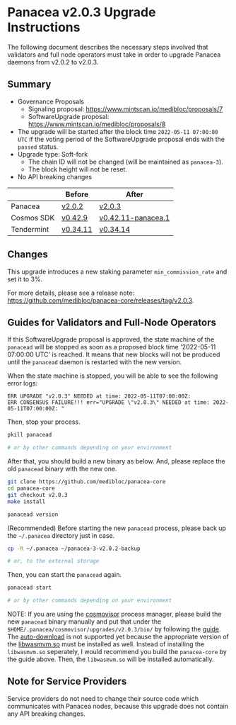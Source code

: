 # Panacea v2.0.3 Upgrade Instructions

The following document describes the necessary steps involved that validators and
full node operators must take in order to upgrade Panacea daemons from v2.0.2 to v2.0.3.


## Summary

- Governance Proposals
	- Signaling proposal: https://www.mintscan.io/medibloc/proposals/7
	- SoftwareUpgrade proposal: https://www.mintscan.io/medibloc/proposals/8
- The upgrade will be started after the block time `2022-05-11 07:00:00 UTC` if the voting period of the SoftwareUpgrade proposal ends with the `passed` status.
- Upgrade type: Soft-fork
    - The chain ID will not be changed (will be maintained as `panacea-3`).
    - The block height will not be reset.
- No API breaking changes

| |Before|After|
|--------|-----------|-----------|
|Panacea|[v2.0.2](https://github.com/medibloc/panacea-core/releases/tag/v2.0.2)|[v2.0.3](https://github.com/medibloc/panacea-core/releases/tag/v2.0.3)|
|Cosmos SDK|[v0.42.9](https://github.com/cosmos/cosmos-sdk/releases/tag/v0.42.9)|[v0.42.11-panacea.1](https://github.com/medibloc/cosmos-sdk/releases/tag/v0.42.11-panacea.1)|
|Tendermint|[v0.34.11](https://github.com/tendermint/tendermint/releases/tag/v0.34.11)|[v0.34.14](https://github.com/tendermint/tendermint/releases/tag/v0.34.14)|


## Changes

This upgrade introduces a new staking parameter `min_commission_rate` and set it to 3%.

For more details, please see a release note: https://github.com/medibloc/panacea-core/releases/tag/v2.0.3.


## Guides for Validators and Full-Node Operators

If this SoftwareUpgrade proposal is approved, the state machine of the `panacead` will be stopped as soon as a proposed block time '2022-05-11 07:00:00 UTC' is reached.
It means that new blocks will not be produced until the `panacead` daemon is restarted with the new version.

When the state machine is stopped, you will be able to see the following error logs:
```
ERR UPGRADE "v2.0.3" NEEDED at time: 2022-05-11T07:00:00Z:
ERR CONSENSUS FAILURE!!! err="UPGRADE \"v2.0.3\" NEEDED at time: 2022-05-11T07:00:00Z: "
```

Then, stop your process.
```bash
pkill panacead

# or by other commands depending on your environment
```

After that, you should build a new binary as below. And, please replace the old `panacead` binary with the new one.

```bash
git clone https://github.com/medibloc/panacea-core
cd panacea-core
git checkout v2.0.3
make install

panacead version
```

(Recommended) Before starting the new `panacead` process, please back up the `~/.panacea` directory just in case.
```bash
cp -R ~/.panacea ~/panacea-3-v2.0.2-backup

# or, to the external storage
```

Then, you can start the `panacead` again.
```bash
panacead start

# or by other commands depending on your environment
```

NOTE:
If you are using the [cosmovisor](https://medibloc.gitbook.io/panacea-core/guide/cosmovisor) process manager, please build the new `panacead` binary manually and put that under the `$HOME/.panacea/cosmovisor/upgrades/v2.0.3/bin/` by following the [guide](https://medibloc.gitbook.io/panacea-core/guide/cosmovisor#cosmovisor-setup). The [auto-download](https://github.com/cosmos/cosmos-sdk/tree/main/cosmovisor#auto-download) is not supported yet because the appropriate version of the [libwasmvm.so](https://github.com/CosmWasm/wasmvm/blob/v0.14.0/api/libwasmvm.so) must be installed as well. Instead of installing the `libwasmvm.so` seperately, I would recommend you build the `panacea-core` by the guide above. Then, the `libwasmvm.so` will be installed automatically.


## Note for Service Providers

Service providers do not need to change their source code which communicates with Panacea nodes, because this upgrade does not contain any API breaking changes.
